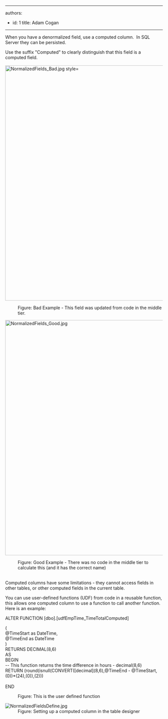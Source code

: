 

---
authors:
  - id: 1
    title: Adam Cogan
---




<span class='intro'> <p>When you have a denormalized field, use a computed column.&#160; In&#160;SQL Server&#160;​they can be persisted.<br></p><p>Use the suffix &quot;Computed&quot; to clearly distinguish that this field is a computed field.<br><br><img src="/PublishingImages/NormalizedFields_Bad.jpg" alt="NormalizedFields_Bad.jpg style=" style="width&#58;750px;" /><br></p><dl class="badImage"><dd>Figure&#58; Bad Example - This field was updated from code in the middle tier.<br></dd></dl><dl class="goodImage"><dt>
      <img src="/PublishingImages/NormalizedFields_Good.jpg" alt="NormalizedFields_Good.jpg" style="width&#58;750px;" />
   </dt><dd>Figure&#58; Good Example​ - There was no code in the middle tier to calculate this (and it has the correct&#160;name)<br><br></dd></dl> </span>

<p>Computed columns have&#160;some limitations - they cannot access fields in other tables, or other computed fields in the current table.<br></p><p>You can use&#160;user-defined functions (UDF) from code in a reusable function, this allows one computed column to use a function to call another function.&#160; Here is an example&#58;​<br></p><p>ALTER FUNCTION [dbo].[udfEmpTime_TimeTotalComputed]<br></p><p class="ssw15-rteElement-CodeArea"> (<br>@TimeStart as DateTime,<br>@TimeEnd as DateTime 
   <br>)<br>RETURNS DECIMAL(8,6)<br>AS<br>BEGIN<br>-- This function returns the time difference in hours - decimal(8,6)<br>​RETURN (round(isnull(CONVERT([decimal](8,6),@TimeEnd - @TimeStart,(0))*(24),(0)),(2)))<br><br> END​<br></p><dd class="ssw15-rteElement-FigureNormal">Figure&#58; This is the user defined function<br></dd>
<dl class="image"><dt><img src="/PublishingImages/NormalizedFieldsDefine.jpg" alt="NormalizedFieldsDefine.jpg" /></dt><dd>Figure&#58; Sett​ing up a&#160;computed column in the table designer​<br><br><br></dd></dl>


